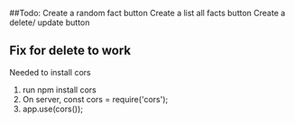 ##Todo:
Create a random fact button
Create a list all facts button
Create a delete/ update button


## Fix for delete to work
Needed to install cors
1. run npm install cors
2. On server, const cors = require('cors');
3. app.use(cors());